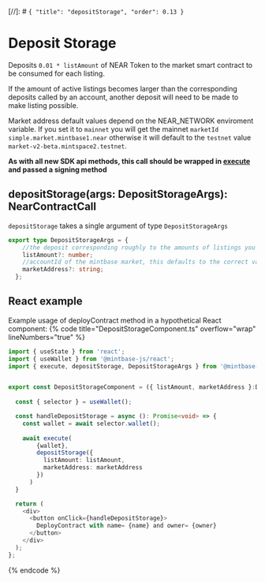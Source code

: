[//]: # `{ "title": "depositStorage", "order": 0.13 }`

# Deposit Storage

Deposits `0.01 * listAmount` of NEAR Token to the market smart contract to be consumed for each listing.

If the amount of active listings becomes larger than the corresponding deposits  called by an account, another deposit will need to be made to make listing possible.

Market address default values depend on the NEAR_NETWORK enviroment variable. If you set it to `mainnet` you will get the mainnet `marketId` `simple.market.mintbase1.near` otherwise it will default to the `testnet` value `market-v2-beta.mintspace2.testnet`.

**As with all new SDK api methods, this call should be wrapped in [execute](../#execute) and passed a signing method**

## depositStorage(args: DepositStorageArgs): NearContractCall

`depositStorage` takes a single argument of type `DepositStorageArgs`

```typescript
export type DepositStorageArgs = {
    //the deposit corresponding roughly to the amounts of listings you will be doing
    listAmount?: number;
    //accountId of the mintbase market, this defaults to the correct value depending on the NEAR_NETWORK environment variable
    marketAddress?: string;
  };
```


## React example


Example usage of deployContract method in a hypothetical React component:
{% code title="DepositStorageComponent.ts" overflow="wrap" lineNumbers="true" %}

```typescript
import { useState } from 'react';
import { useWallet } from '@mintbase-js/react';
import { execute, depositStorage, DepositStorageArgs } from '@mintbase-js/sdk';


export const DepositStorageComponent = ({ listAmount, marketAddress }:DepositStorageArgs):JSX.Element => {
  
  const { selector } = useWallet();

  const handleDepositStorage = async (): Promise<void> => {
    const wallet = await selector.wallet();
    
    await execute(
        {wallet},
        depositStorage({
          listAmount: listAmount, 
          marketAddress: marketAddress
        })
      )
  }

  return (
    <div>
      <button onClick={handleDepositStorage}>
        DeployContract with name= {name} and owner= {owner}
      </button>
    </div>
  );
};
```
{% endcode %}